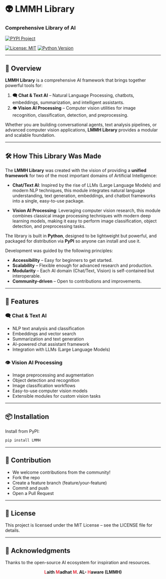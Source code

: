 # 👽 LMMH Library  
### Comprehensive Library of AI  

  
[![PYPI Project](https://pypi.org/static/images/logo-small.8998e9d1.svg)](https://pypi.org/project/LMMH/) 

[![License: MIT](https://img.shields.io/badge/License-MIT-green.svg)](LICENSE)
[![Python Version](https://img.shields.io/badge/python-3.9%2B-blue.svg)](https://www.python.org/)  


---

## 📌 Overview  
**LMMH Library** is a comprehensive AI framework that brings together powerful tools for:  

1. **🗨️ Chat & Text AI** – Natural Language Processing, chatbots, embeddings, summarization, and intelligent assistants.  
2. **👁️ Vision AI Processing** – Computer vision utilities for image recognition, classification, detection, and preprocessing.  

Whether you are building conversational agents, text analysis pipelines, or advanced computer vision applications, **LMMH Library** provides a modular and scalable foundation.  


---

## 🛠️ How This Library Was Made  
The **LMMH Library** was created with the vision of providing a **unified framework** for two of the most important domains of Artificial Intelligence:  

- **Chat/Text AI**: Inspired by the rise of LLMs (Large Language Models) and modern NLP techniques, this module integrates natural language understanding, text generation, embeddings, and chatbot frameworks into a single, easy-to-use package.  

- **Vision AI Processing**: Leveraging computer vision research, this module combines classical image processing techniques with modern deep learning models, making it easy to perform image classification, object detection, and preprocessing tasks.  

The library is built in **Python**, designed to be lightweight but powerful, and packaged for distribution via **PyPI** so anyone can install and use it.  

Development was guided by the following principles:  
- **Accessibility** – Easy for beginners to get started.  
- **Scalability** – Flexible enough for advanced research and production.  
- **Modularity** – Each AI domain (Chat/Text, Vision) is self-contained but interoperable.  
- **Community-driven** – Open to contributions and improvements.  


---

## 🚀 Features  

### 🗨️ Chat & Text AI  
- NLP text analysis and classification  
- Embeddings and vector search  
- Summarization and text generation  
- AI-powered chat assistant framework  
- Integration with LLMs (Large Language Models)  

### 👁️ Vision AI Processing  
- Image preprocessing and augmentation  
- Object detection and recognition  
- Image classification workflows  
- Easy-to-use computer vision models  
- Extensible modules for custom vision tasks  

---

## 📦 Installation  

Install from PyPI:  
```bash
pip install LMMH
```

---

## 🤝 Contribution

- We welcome contributions from the community!
- Fork the repo
- Create a feature branch (feature/your-feature)
- Commit and push
- Open a Pull Request

---

## 📜 License

This project is licensed under the MIT License – see the LICENSE
 file for details.

---

## 🌟 Acknowledgments

Thanks to the open-source AI ecosystem for inspiration and resources.



<p align="center">
  <b>
    <span style="color:#e63946;">L</span>aith 
    <span style="color:#e63946;">M</span>adhat 
    <span style="color:#e63946;">M</span>. 
    AL- 
    <span style="color:#e63946;">H</span>aware
    (LMMH)
  </b>
</p>
